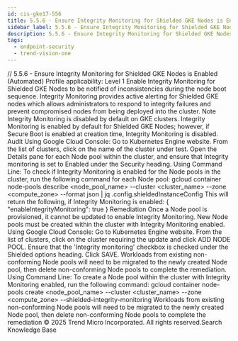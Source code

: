 ```yaml
---
id: cis-gke17-556
title: 5.5.6 - Ensure Integrity Monitoring for Shielded GKE Nodes is Enabled (Automated)
sidebar_label: 5.5.6 - Ensure Integrity Monitoring for Shielded GKE Nodes is Enabled (Automated)
description: 5.5.6 - Ensure Integrity Monitoring for Shielded GKE Nodes is Enabled (Automated)
tags:
  - endpoint-security
  - trend-vision-one
---
```


/*<![CDATA[*/ $('#title').html($('meta[name=map-description]').attr('content')); /*]]>*/ 5.5.6 - Ensure Integrity Monitoring for Shielded GKE Nodes is Enabled (Automated) Profile applicability: Level 1 Enable Integrity Monitoring for Shielded GKE Nodes to be notified of inconsistencies during the node boot sequence. Integrity Monitoring provides active alerting for Shielded GKE nodes which allows administrators to respond to integrity failures and prevent compromised nodes from being deployed into the cluster. Note Integrity Monitoring is disabled by default on GKE clusters. Integrity Monitoring is enabled by default for Shielded GKE Nodes; however, if Secure Boot is enabled at creation time, Integrity Monitoring is disabled. Audit Using Google Cloud Console: Go to Kubernetes Engine website. From the list of clusters, click on the name of the cluster under test. Open the Details pane for each Node pool within the cluster, and ensure that Integrity monitoring is set to Enabled under the Security heading. Using Command Line: To check if Integrity Monitoring is enabled for the Node pools in the cluster, run the following command for each Node pool: gcloud container node-pools describe <node_pool_name> --cluster <cluster_name> --zone <compute_zone> --format json | jq .config.shieldedInstanceConfig This will return the following, if Integrity Monitoring is enabled: { "enableIntegrityMonitoring": true } Remediation Once a Node pool is provisioned, it cannot be updated to enable Integrity Monitoring. New Node pools must be created within the cluster with Integrity Monitoring enabled. Using Google Cloud Console: Go to Kubernetes Engine website. From the list of clusters, click on the cluster requiring the update and click ADD NODE POOL. Ensure that the 'Integrity monitoring' checkbox is checked under the Shielded options heading. Click SAVE. Workloads from existing non-conforming Node pools will need to be migrated to the newly created Node pool, then delete non-conforming Node pools to complete the remediation. Using Command Line: To create a Node pool within the cluster with Integrity Monitoring enabled, run the following command: gcloud container node-pools create <node_pool_name> --cluster <cluster_name> --zone <compute_zone> --shielded-integrity-monitoring Workloads from existing non-conforming Node pools will need to be migrated to the newly created Node pool, then delete non-conforming Node pools to complete the remediation © 2025 Trend Micro Incorporated. All rights reserved.Search Knowledge Base